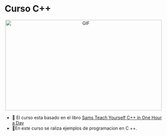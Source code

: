 # Curso C++

<p align="center">
<img height="290px" width="500px" alt="GIF" src="https://media.giphy.com/media/l2SpX6piGQZTmRXJm/giphy.gif">
</p>

+ 🧩 El curso esta basado en el libro [Sams Teach Yourself C++ in One Hour a Day](https://www.amazon.com.mx/Sams-Teach-Yourself-One-Hour/dp/0672335670)
+ 🤖En este curso se raliza ejemplos de programacion en C ++. 
